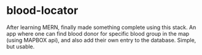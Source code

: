 # blood-locator
After learning MERN, finally made something complete using this stack. An app where one can find blood donor for specific blood group in the map (using MAPBOX api), and also add their own entry to the database. Simple, but usable.

